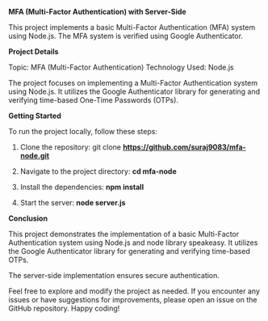 **MFA (Multi-Factor Authentication) with Server-Side**

This project implements a basic Multi-Factor Authentication (MFA) system using Node.js. The MFA system is verified using Google Authenticator.

**Project Details**

Topic: MFA (Multi-Factor Authentication)
Technology Used: Node.js

The project focuses on implementing a Multi-Factor Authentication system using Node.js. It utilizes the Google Authenticator library for generating and verifying time-based One-Time Passwords (OTPs).

**Getting Started**

To run the project locally, follow these steps:

1. Clone the repository: git clone **https://github.com/suraj9083/mfa-node.git**

2. Navigate to the project directory: **cd mfa-node**

3. Install the dependencies: **npm install**

4. Start the server: **node server.js**

**Conclusion**

This project demonstrates the implementation of a basic Multi-Factor Authentication system using Node.js and node library speakeasy. It utilizes the Google Authenticator library for generating and verifying time-based OTPs. 

The server-side implementation ensures secure authentication.

Feel free to explore and modify the project as needed. If you encounter any issues or have suggestions for improvements, please open an issue on the GitHub repository. Happy coding!